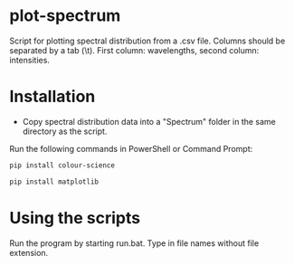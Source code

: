 # plot-spectrum
Script for plotting spectral distribution from a .csv file. Columns should be separated by a tab (\t). First column: wavelengths, second column: intensities.

# Installation
- Copy spectral distribution data into a "Spectrum" folder in the same directory as the script.

Run the following commands in PowerShell or Command Prompt:
```powershell
pip install colour-science
```
```powershell
pip install matplotlib
```

# Using the scripts
Run the program by starting run.bat.
Type in file names without file extension.
